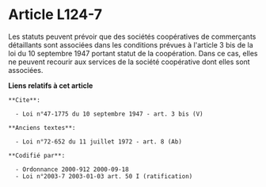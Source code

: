 # Article L124-7

Les statuts peuvent prévoir que des sociétés coopératives de commerçants détaillants sont associées dans les conditions
prévues à l'article 3 bis de la loi du 10 septembre 1947 portant statut de la coopération. Dans ce cas, elles ne peuvent
recourir aux services de la société coopérative dont elles sont associées.

**Liens relatifs à cet article**

	**Cite**:

	  - Loi n°47-1775 du 10 septembre 1947 - art. 3 bis (V)

	**Anciens textes**:

	  - Loi n°72-652 du 11 juillet 1972 - art. 8 (Ab)

	**Codifié par**:

	  - Ordonnance 2000-912 2000-09-18
	  - Loi n°2003-7 2003-01-03 art. 50 I (ratification)
